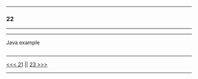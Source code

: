 
---

### 22

---

---

Java example

```java

```

---

[<<< 21](https://github.com/ttltrk/PRG/blob/master/JAVA/DOC/BJM/TOMI/02/21/21.MD) ||
[23 >>>](https://github.com/ttltrk/PRG/blob/master/JAVA/DOC/BJM/TOMI/02/23/23.MD)

---
